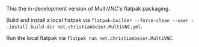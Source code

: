 This the in-development version of MultiVNC's flatpak packaging.

Build and install a local flatpak via `flatpak-builder --force-clean --user --install build-dir net.christianbeier.MultiVNC.yml`.

Run the local flatpak via `flatpak run net.christianbeier.MultiVNC`.
